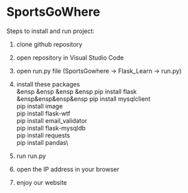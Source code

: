 # SportsGoWhere

Steps to install and run project:
1. clone github repository
2. open repository in Visual Studio Code
3. open run.py file (SportsGowhere -> Flask_Learn -> run.py)
4. install these packages\
&ensp &ensp &ensp &ensp pip install flask\
&ensp&ensp&ensp&ensp   pip install mysqlclient\
        pip install image\
        pip install flask-wtf\
        pip install email_validator\
        pip install flask-mysqldb\
        pip install requests\
        pip install pandas\
  
5. run run.py
6. open the IP address in your browser
7. enjoy our website
